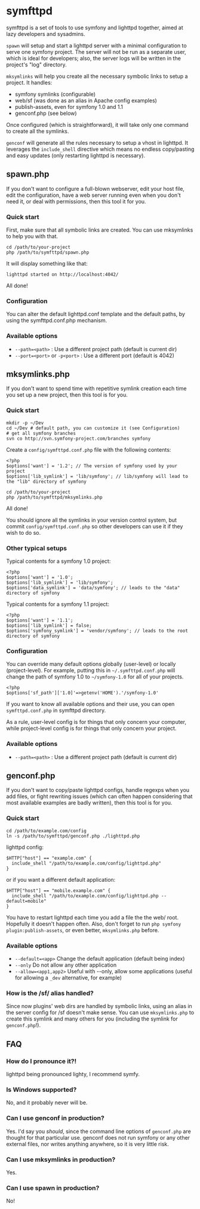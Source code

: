 # symfttpd

symfttpd is a set of tools to use symfony and lighttpd together,
aimed at lazy developers and sysadmins.


`spawn` will setup and start a lighttpd server with a minimal
configuration to serve one symfony project. The server will not be run as
a separate user, which is ideal for developers; also, the server logs
will be written in the project's "log" directory.


`mksymlinks` will help you create all the necessary symbolic links
to setup a project. It handles:

 * symfony symlinks (configurable)
 * web/sf (was done as an alias in Apache config examples)
 * publish-assets, even for symfony 1.0 and 1.1
 * genconf.php (see below)

Once configured (which is straightforward), it will take only one command
to create all the symlinks.


`genconf` will generate all the rules necessary to setup a vhost in lighttpd.
It leverages the `include_shell` directive which means no endless
copy/pasting and easy updates (only restarting lighttpd is necessary).



## spawn.php

If you don't want to configure a full-blown webserver, edit your host
file, edit the configuration, have a web server running even when you don't
need it, or deal with permissions, then this tool it for you.


### Quick start

First, make sure that all symbolic links are created.
You can use mksymlinks to help you with that.

    cd /path/to/your-project
    php /path/to/symfttpd/spawn.php

It will display something like that:

    lighttpd started on http://localhost:4042/

All done!


### Configuration

You can alter the default lighttpd.conf template and the default paths,
by using the symfttpd.conf.php mechanism.


### Available options

* `--path=<path>` : Use a different project path (default is current dir)
* `--port=<port>` or `-p<port>` : Use a different port (default is 4042)



## mksymlinks.php

If you don't want to spend time with repetitive symlink creation each time you set up a new project, then this tool is for you.


### Quick start

    mkdir -p ~/Dev
    cd ~/Dev # default path, you can customize it (see Configuration)
    # get all symfony branches
    svn co http://svn.symfony-project.com/branches symfony

Create a `config/symfttpd.conf.php` file with the following contents:

    <?php
    $options['want'] = '1.2'; // The version of symfony used by your project
    $options['lib_symlink'] = 'lib/symfony'; // lib/symfony will lead to the "lib" directory of symfony

    cd /path/to/your-project
    php /path/to/symfttpd/mksymlinks.php

All done!

You should ignore all the symlinks in your version control system, but commit `config/symfttpd.conf.php` so other developers can use it if they wish to do so.


### Other typical setups

Typical contents for a symfony 1.0 project:

    <?php
    $options['want'] = '1.0';
    $options['lib_symlink'] = 'lib/symfony';
    $options['data_symlink'] = 'data/symfony'; // leads to the "data" directory of symfony

Typical contents for a symfony 1.1 project:

    <?php
    $options['want'] = '1.1';
    $options['lib_symlink'] = false;
    $options['symfony_symlink'] = 'vendor/symfony'; // leads to the root directory of symfony


### Configuration

You can override many default options globally (user-level)
or locally (project-level).
For example, putting this in `~/.symfttpd.conf.php` will change the path
of symfony 1.0 to `~/symfony-1.0` for all of your projects.

    <?php
    $options['sf_path']['1.0]'=>getenv('HOME').'/symfony-1.0'

If you want to know all available options and their use,
you can open `symfttpd.conf.php` in symfttpd directory.

As a rule, user-level config is for things that only concern your computer,
while project-level config is for things that only concern your project.


### Available options

* `--path=<path>` : Use a different project path (default is current dir)



## genconf.php

If you don't want to copy/paste lighttpd configs, handle regexps when
you add files, or fight rewriting issues (which can often happen
considering that most available examples are badly written),
then this tool is for you.


### Quick start

    cd /path/to/example.com/config
    ln -s /path/to/symfttpd/genconf.php ./lighttpd.php

lighttpd config:

    $HTTP["host"] == "example.com" {
      include_shell "/path/to/example.com/config/lighttpd.php"
    }

or if you want a different default application:

    $HTTP["host"] == "mobile.example.com" {
      include_shell "/path/to/example.com/config/lighttpd.php --default=mobile"
    }

You have to restart lighttpd each time you add a file the the web/
root. Hopefully it doesn't happen often. Also, don't forget to run
`php symfony plugin:publish-assets`, or even better, `mksymlinks.php` before.


### Available options

* `--default=<app>` Change the default application (default being index)
* `--only` Do not allow any other application
* `--allow=<app1,app2>` Useful with --only, allow some applications
    (useful for allowing a `_dev` alternative, for example)


### How is the /sf/ alias handled?

Since now plugins' web dirs are handled by symbolic links,
using an alias in the server config for /sf doesn't make sense.
You can use `mksymlinks.php` to create this symlink and many
others for you (including the symlink for `genconf.php`!).



## FAQ

### How do I pronounce it?!

lighttpd being pronounced lighty, I recommend symfy.


### Is Windows supported?

No, and it probably never will be.


### Can I use genconf in production?

Yes. I'd say you _should_, since the command line options of `genconf.php` are
thought for that particular use. genconf does not run symfony or any other
external files, nor writes anything anywhere, so it is very little risk.


### Can I use mksymlinks in production?

Yes.


### Can I use spawn in production?

No!

